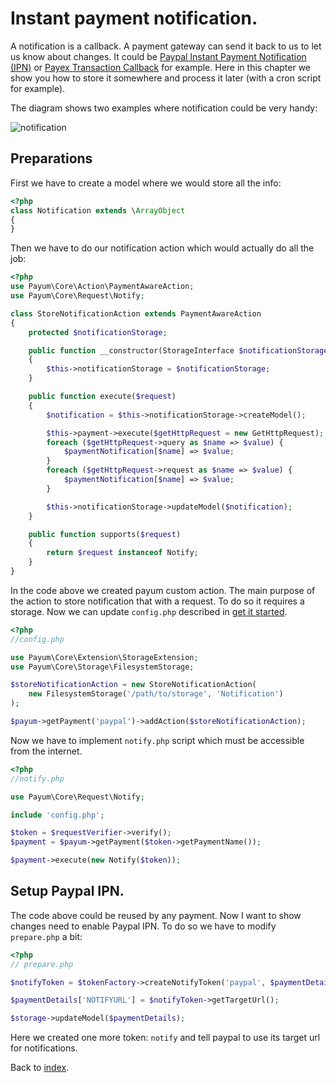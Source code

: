 # Instant payment notification.

A notification is a callback. A payment gateway can send it back to us to let us know about changes.
It could be [Paypal Instant Payment Notification (IPN)](https://developer.paypal.com/webapps/developer/docs/classic/products/instant-payment-notification/) or [Payex Transaction Callback](http://www.payexpim.com/quick-guide/9-transaction-callback/) for example.
Here in this chapter we show you how to store it somewhere and process it later (with a cron script for example).

The diagram shows two examples where notification could be very handy:

![notification](http://www.websequencediagrams.com/cgi-bin/cdraw?lz=cGFydGljaXBhbnQgUGF5cGFsCgAHDGNhcHR1cmUucGhwAAsNbm90aWZ5ABIFCgAZCy0-KwA_BjogYSBwdXJjYWhzZQoAUgYtPi0AQws6IHBlbmRpbmcAFggtPgBKCjogc3VjY2VzcwBiBmljYXRpb24AMTkARgcAVBZjYW5jZWxlZCAodXNlciB2b2lkIG9uIHAAggcFIHNpZGUp&s=default)

## Preparations

First we have to create a model where we would store all the info:

```php
<?php
class Notification extends \ArrayObject
{
}
```

Then we have to do our notification action which would actually do all the job:

```php
<?php
use Payum\Core\Action\PaymentAwareAction;
use Payum\Core\Request\Notify;

class StoreNotificationAction extends PaymentAwareAction
{
    protected $notificationStorage;

    public function __constructor(StorageInterface $notificationStorage)
    {
        $this->notificationStorage = $notificationStorage;
    }

    public function execute($request)
    {
        $notification = $this->notificationStorage->createModel();

        $this->payment->execute($getHttpRequest = new GetHttpRequest);
        foreach ($getHttpRequest->query as $name => $value) {
            $paymentNotification[$name] => $value;
        }
        foreach ($getHttpRequest->request as $name => $value) {
            $paymentNotification[$name] => $value;
        }

        $this->notificationStorage->updateModel($notification);
    }

    public function supports($request)
    {
        return $request instanceof Notify;
    }
}
```

In the code above we created payum custom action.
The main purpose of the action to store notification that with a request.
To do so it requires a storage.
Now we can update `config.php` described in [get it started](get-it-started.md).

```php
<?php
//config.php

use Payum\Core\Extension\StorageExtension;
use Payum\Core\Storage\FilesystemStorage;

$storeNotificationAction = new StoreNotificationAction(
    new FilesystemStorage('/path/to/storage', 'Notification')
);

$payum->getPayment('paypal')->addAction($storeNotificationAction);
```

Now we have to implement `notify.php` script which must be accessible from the internet.

```php
<?php
//notify.php

use Payum\Core\Request\Notify;

include 'config.php';

$token = $requestVerifier->verify();
$payment = $payum->getPayment($token->getPaymentName());

$payment->execute(new Notify($token));
```

## Setup Paypal IPN.

The code above could be reused by any payment.
Now I want to show changes need to enable Paypal IPN. To do so we have to modify `prepare.php` a bit:

```php
<?php
// prepare.php

$notifyToken = $tokenFactory->createNotifyToken('paypal', $paymentDetails);

$paymentDetails['NOTIFYURL'] = $notifyToken->getTargetUrl();

$storage->updateModel($paymentDetails);
```

Here we created one more token: `notify` and tell paypal to use its target url for notifications.

Back to [index](index.md).
